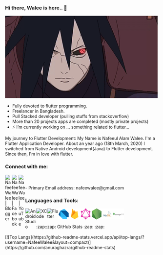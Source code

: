 ### Hi there, Walee is here.. 👋

[![](https://github.com/NafeeWalee/NafeeWalee/blob/master/Reanimated%20Madara.gif)](#)

- Fully devoted to flutter programming.
- Freelancer in Bangladesh.
- Pull Stacked developer (pulling stuffs from stackoverflow)
- More than 20 projects apps are completed (mostly private projects)
- ⚡ I’m currently working on ... something related to flutter...

My journey to Flutter Development:
My Name is Nafeeul Alam Walee. I'm a Flutter Application Developer. About an year ago (18th March, 2020) I switched from Native Android development(Java) to Flutter development. Since then, I'm in love with flutter.

### Connect with me:

[<img align="left" alt="NafeeWalee | Blogger" width="22px" src="https://cdn.freebiesupply.com/images/large/2x/blogger-logo-transparent.png" />][website]
[<img align="left" alt="NafeeWalee | Facebook" width="22px" src="https://cdn.iconscout.com/icon/free/png-512/facebook-logo-2019-1597680-1350125.png" />][facebook]
[<img align="left" alt="NafeeWalee | YouTube" width="22px" src="https://i.pinimg.com/originals/de/1c/91/de1c91788be0d791135736995109272a.png" />][youtube]

<br />
<br />
- Primary Email address: nafeewalee@gmail.com
<br />

### Languages and Tools:

[<img align="left" alt="Android Studio" width="36px" src="https://upload.wikimedia.org/wikipedia/commons/thumb/8/8f/Breezeicons-apps-48-android-studio.svg/1200px-Breezeicons-apps-48-android-studio.svg.png" />][as]
[<img align="left" alt="XCode" width="36px" src="https://icons.iconarchive.com/icons/blackvariant/button-ui-app-pack-two/512/XCode-icon.png" />][xc]
[<img align="left" alt="Flutter" width="36px" src="https://cdn.iconscout.com/icon/free/png-512/flutter-2038877-1720090.png" />][flutter]
[<img align="left" alt="Dart" width="36px" src="https://raw.githubusercontent.com/github/explore/80688e429a7d4ef2fca1e82350fe8e3517d3494d/topics/dart/dart.png" />][dart]
[<img align="left" alt="Firebase" width="36px" src="https://raw.githubusercontent.com/github/explore/80688e429a7d4ef2fca1e82350fe8e3517d3494d/topics/firebase/firebase.png" />][Firebase]
[<img align="left" alt="GraphQL" width="36px" src="https://raw.githubusercontent.com/github/explore/80688e429a7d4ef2fca1e82350fe8e3517d3494d/topics/graphql/graphql.png" />][gql]
[<img align="left" alt="Node.js" width="36px" src="https://raw.githubusercontent.com/github/explore/80688e429a7d4ef2fca1e82350fe8e3517d3494d/topics/nodejs/nodejs.png" />][nodejs]
[<img align="left" alt="MySQL" width="36px" src="https://raw.githubusercontent.com/github/explore/80688e429a7d4ef2fca1e82350fe8e3517d3494d/topics/mysql/mysql.png" />][mysql]
[<img align="left" alt="MongoDB" width="36px" src="https://raw.githubusercontent.com/github/explore/80688e429a7d4ef2fca1e82350fe8e3517d3494d/topics/mongodb/mongodb.png" />][mongodb]

<br />
<br />
<br />

<summary>:zap::zap: GitHub Stats :zap: :zap:</summary>
<br />
[![Top Langs](https://github-readme-stats.vercel.app/api/top-langs/?username=NafeeWalee&layout=compact)](https://github.com/anuraghazra/github-readme-stats)

[website]: https://purenafee.blogspot.com
[youtube]: https://www.youtube.com/channel/UCBcd-lf-Z37jMS6iOKGAFcw
[facebook]: https://www.facebook.com/MisterPureHeart
[as]: https://www.google.com/search?q=androidstudio
[xc]: https://www.google.com/search?q=xcode
[dart]: https://www.google.com/search?q=dart
[flutter]: https://www.google.com/search?q=flutter
[gql]: https://www.google.com/search?q=graphql
[nodejs]: https://www.google.com/search?q=nodejs
[mysql]: https://www.google.com/search?q=mysql
[mongodb]: https://www.google.com/search?q=mongodb
[Firebase]: https://www.google.com/search?q=firebase
